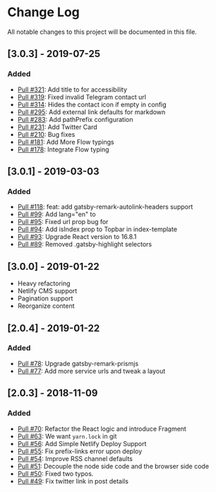 # Change Log
All notable changes to this project will be documented in this file.

## [3.0.3] - 2019-07-25
### Added
- [Pull #321](https://github.com/alxshelepenok/gatsby-starter-lumen/pull/321): Add title to <Icon /> for accessibility
- [Pull #319](https://github.com/alxshelepenok/gatsby-starter-lumen/pull/319): Fixed invalid Telegram contact url
- [Pull #314](https://github.com/alxshelepenok/gatsby-starter-lumen/pull/314): Hides the contact icon if empty in config
- [Pull #295](https://github.com/alxshelepenok/gatsby-starter-lumen/pull/295): Add external link defaults for markdown
- [Pull #283](https://github.com/alxshelepenok/gatsby-starter-lumen/pull/283): Add pathPrefix configuration
- [Pull #231](https://github.com/alxshelepenok/gatsby-starter-lumen/pull/231): Add Twitter Card
- [Pull #210](https://github.com/alxshelepenok/gatsby-starter-lumen/pull/210): Bug fixes
- [Pull #181](https://github.com/alxshelepenok/gatsby-starter-lumen/pull/181): Add More Flow typings
- [Pull #178](https://github.com/alxshelepenok/gatsby-starter-lumen/pull/178): Integrate Flow typing

## [3.0.1] - 2019-03-03
### Added
- [Pull #118](https://github.com/alxshelepenok/gatsby-starter-lumen/pull/118): feat: add gatsby-remark-autolink-headers support
- [Pull #99](https://github.com/alxshelepenok/gatsby-starter-lumen/pull/99): Add lang="en" to <html>
- [Pull #95](https://github.com/alxshelepenok/gatsby-starter-lumen/pull/95): Fixed url prop bug for <ReactDisqusComments />
- [Pull #94](https://github.com/alxshelepenok/gatsby-starter-lumen/pull/94): Add isIndex prop to Topbar in index-template
- [Pull #93](https://github.com/alxshelepenok/gatsby-starter-lumen/pull/93): Upgrade React version to 16.8.1
- [Pull #89](https://github.com/alxshelepenok/gatsby-starter-lumen/pull/89): Removed .gatsby-highlight selectors

## [3.0.0] - 2019-01-22
- Heavy refactoring
- Netlify CMS support
- Pagination support
- Reorganize content

## [2.0.4] - 2019-01-22
### Added
- [Pull #78](https://github.com/alxshelepenok/gatsby-starter-lumen/pull/78): Upgrade gatsby-remark-prismjs
- [Pull #77](https://github.com/alxshelepenok/gatsby-starter-lumen/pull/77): Add more service urls and tweak a layout

## [2.0.3] - 2018-11-09
### Added
- [Pull #70](https://github.com/alxshelepenok/gatsby-starter-lumen/pull/70): Refactor the React logic and introduce Fragment
- [Pull #63](https://github.com/alxshelepenok/gatsby-starter-lumen/pull/63): We want `yarn.lock` in git
- [Pull #56](https://github.com/alxshelepenok/gatsby-starter-lumen/pull/56): Add Simple Netlify Deploy Support
- [Pull #55](https://github.com/alxshelepenok/gatsby-starter-lumen/pull/55): Fix prefix-links error upon deploy
- [Pull #54](https://github.com/alxshelepenok/gatsby-starter-lumen/pull/54): Improve RSS channel defaults
- [Pull #51](https://github.com/alxshelepenok/gatsby-starter-lumen/pull/51): Decouple the node side code and the browser side code
- [Pull #50](https://github.com/alxshelepenok/gatsby-starter-lumen/pull/50): Fixed two typos.
- [Pull #49](https://github.com/alxshelepenok/gatsby-starter-lumen/pull/49): Fix twitter link in post details
